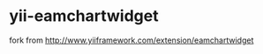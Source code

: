 yii-eamchartwidget
==================

fork from http://www.yiiframework.com/extension/eamchartwidget
